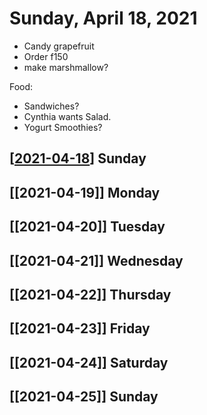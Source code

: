# Sunday, April 18, 2021

- Candy grapefruit
- Order f150
- make marshmallow?

Food:
- Sandwiches?
- Cynthia wants Salad.
- Yogurt Smoothies?

## [[2021-04-18]] Sunday
## [[2021-04-19]] Monday
## [[2021-04-20]] Tuesday
## [[2021-04-21]] Wednesday
## [[2021-04-22]] Thursday
## [[2021-04-23]] Friday
## [[2021-04-24]] Saturday
## [[2021-04-25]] Sunday

[//begin]: # "Autogenerated link references for markdown compatibility"
[2021-04-18]: 2021-04-18.md "Sunday, April 18, 2021"
[//end]: # "Autogenerated link references"
